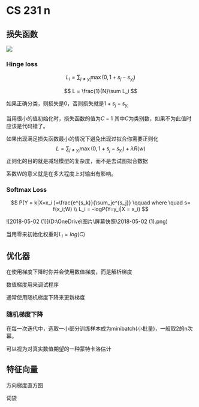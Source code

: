 # CS 231 n

## 损失函数

![](http://oymv8fxwf.bkt.clouddn.com/17-11-9/37482280.jpg)

### Hinge loss

$$
L_i  = \sum_{j \not= y_i}\max(0,1+s_j-s_{y_i})
$$

$$
L = \frac{1}{N}\sum L_i
$$



如果正确分类，则损失是0，否则损失就是$1+s_j-s_{y_i}$

当用很小的值初始化时，损失函数的值为$C-1$ 其中$C$为类别数，如果不为此值时应该是代码错了。

如果出现满足损失函数最小的情况下避免出现过拟合你需要正则化
$$
L = \sum_{j \not= y_i}\max(0,1+s_j-s_{y_i}) +\lambda R(w)
$$
正则化的目的就是减轻模型的复杂度，而不是去试图拟合数据

 系数W的意义就是在多大程度上对输出有影响。

### Softmax Loss

$$
P(Y = k|X=x_i )=\frac{e^{s_k}}{\sum_je^{s_j}} \qquad  	where \quad s=  f(x_i;W)  \\
L_i = -logP(Y=y_i|X = x_i)
$$

![2018-05-02 (1)](D:\OneDrive\图片\屏幕快照\2018-05-02 (1).png)

当用零来初始化权重时$L_i = log(C)$ 

## 优化器

在使用梯度下降时你并会使用数值梯度，而是解析梯度

数值梯度用来调试程序

通常使用随机梯度下降来更新梯度

### 随机梯度下降

在每一次迭代中，选取一小部分训练样本成为minibatch(小批量)，一般取2的n次幂。

可以视为对真实数值期望的一种蒙特卡洛估计



## 特征向量

方向梯度直方图

词袋